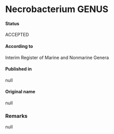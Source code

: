 Necrobacterium GENUS
=======

#### Status
ACCEPTED

#### According to
Interim Register of Marine and Nonmarine Genera

#### Published in
null

#### Original name
null

### Remarks
null